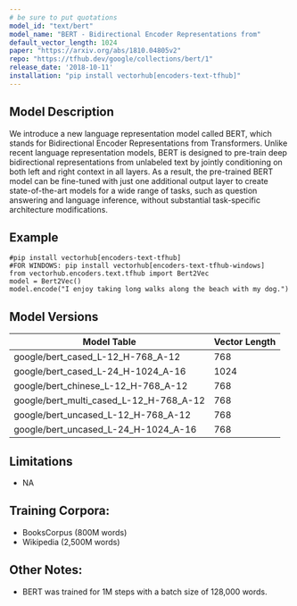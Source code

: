 ```yaml
---
# be sure to put quotations
model_id: "text/bert"
model_name: "BERT - Bidirectional Encoder Representations from"
default_vector_length: 1024
paper: "https://arxiv.org/abs/1810.04805v2"
repo: "https://tfhub.dev/google/collections/bert/1"
release_date: '2018-10-11'
installation: "pip install vectorhub[encoders-text-tfhub]"
---
```


## Model Description

We introduce a new language representation model called BERT, which stands for Bidirectional Encoder Representations from Transformers. Unlike recent language representation models, BERT is designed to pre-train deep bidirectional representations from unlabeled text by jointly conditioning on both left and right context in all layers. As a result, the pre-trained BERT model can be fine-tuned with just one additional output layer to create state-of-the-art models for a wide range of tasks, such as question answering and language inference, without substantial task-specific architecture modifications.

## Example

```
#pip install vectorhub[encoders-text-tfhub]
#FOR WINDOWS: pip install vectorhub[encoders-text-tfhub-windows]
from vectorhub.encoders.text.tfhub import Bert2Vec
model = Bert2Vec()
model.encode("I enjoy taking long walks along the beach with my dog.")
```

## Model Versions

Model Table | Vector Length 
------------| ---------- 
google/bert_cased_L-12_H-768_A-12 | 768  
google/bert_cased_L-24_H-1024_A-16 | 1024
google/bert_chinese_L-12_H-768_A-12 | 768
google/bert_multi_cased_L-12_H-768_A-12 | 768
google/bert_uncased_L-12_H-768_A-12 | 768
google/bert_uncased_L-24_H-1024_A-16 | 768


## Limitations

* NA

## Training Corpora:

* BooksCorpus (800M words)
* Wikipedia (2,500M words)

## Other Notes:

* BERT was trained for 1M steps with a batch size of 128,000 words.


